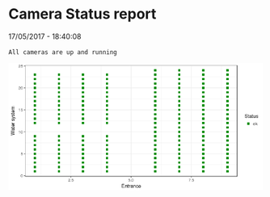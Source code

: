 Camera Status report
================
17/05/2017 - 18:40:08

    All cameras are up and running

![](camreport_files/figure-markdown_github/unnamed-chunk-2-1.png)

